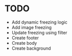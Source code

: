 # TODO

* Add dynamic freezing logic
* Add image freezing
* Update freezing using filter
* Create footer
* Create body
* Create background
